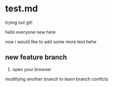 # test.md

trying out git!

hello everyone 
new here

now i would like to add some more text
hehe

## new feature branch 
1. open your browser


modifying another branch to learn branch conflcts
